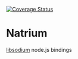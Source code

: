 [![Coverage Status](https://coveralls.io/repos/wilhelmmatilainen/natrium/badge.svg?branch=master&service=github)](https://coveralls.io/github/wilhelmmatilainen/natrium?branch=master)

# Natrium
[libsodium](https://github.com/jedisct1/libsodium) node.js bindings

